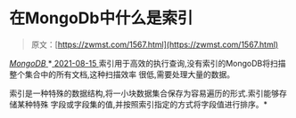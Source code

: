 <!--yml
category: 未分类
date: 0001-01-01 00:00:00
-->

# 在MongoDb中什么是索引

> 原文：[https://zwmst.com/1567.html](https://zwmst.com/1567.html)

   [ *MongoDB* ](https://zwmst.com/mongodb)*[ <time datetime="2021-08-15T15:29:02+08:00"> 2021-08-15 </time> ](https://zwmst.com/1567.html)  索引用于高效的执行查询,没有索引的MongoDB将扫描整个集合中的所有文档,这种扫描效率 很低,需要处理大量的数据。

索引是一种特殊的数据结构,将一小块数据集合保存为容易遍历的形式.索引能够存储某种特殊 字段或字段集的值,并按照索引指定的方式将字段值进行排序。*